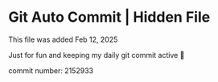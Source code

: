 # Git Auto Commit | Hidden File

This file was added Feb 12, 2025

Just for fun and keeping my daily git commit active 🤪

commit number: 2152933
